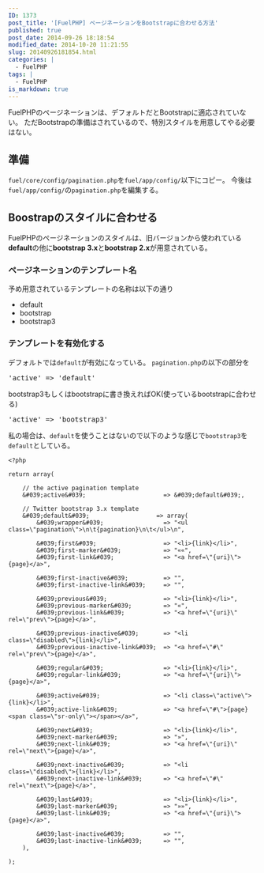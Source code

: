```yaml
---
ID: 1373
post_title: '[FuelPHP] ページネーションをBootstrapに合わせる方法'
published: true
post_date: 2014-09-26 18:18:54
modified_date: 2014-10-20 11:21:55
slug: 20140926181854.html
categories: |
  - FuelPHP
tags: |
  - FuelPHP
is_markdown: true
---
```

FuelPHPのページネーションは、デフォルトだとBootstrapに適応されていない。
ただBootstrapの準備はされているので、特別スタイルを用意してやる必要はない。
<!--more-->
<h2>準備</h2>
<code>fuel/core/config/pagination.php</code>を<code>fuel/app/config/</code>以下にコピー。
今後は<code>fuel/app/config/</code>の<code>pagination.php</code>を編集する。

<h2>Boostrapのスタイルに合わせる</h2>
FuelPHPのページネーションのスタイルは、旧バージョンから使われている<b>default</b>の他に<b>bootstrap 3.x</b>と<b>bootstrap 2.x</b>が用意されている。

<h3>ページネーションのテンプレート名</h3>
予め用意されているテンプレートの名称は以下の通り
<ul>
 <li>default
 <li>bootstrap
 <li>bootstrap3
</ul>

<h3>テンプレートを有効化する</h3>
デフォルトでは<code>default</code>が有効になっている。
<code>pagination.php</code>の以下の部分を
<pre>'active' => 'default'</pre>
bootstrap3もしくはbootstrapに書き換えればOK(使っているbootstrapに合わせる)
<pre>'active' => 'bootstrap3'</pre>

私の場合は、<code>default</code>を使うことはないので以下のような感じで<code>bootstrap3</code>を<code>default</code>としている。

```
<?php

return array(

    // the active pagination template
    &#039;active&#039;                      => &#039;default&#039;,

    // Twitter bootstrap 3.x template
    &#039;default&#039;                   => array(
        &#039;wrapper&#039;                 => "<ul class=\"pagination\">\n\t{pagination}\n\t</ul>\n",

        &#039;first&#039;                   => "<li>{link}</li>",
        &#039;first-marker&#039;            => "««",
        &#039;first-link&#039;              => "<a href=\"{uri}\">{page}</a>",

        &#039;first-inactive&#039;          => "",
        &#039;first-inactive-link&#039;     => "",

        &#039;previous&#039;                => "<li>{link}</li>",
        &#039;previous-marker&#039;         => "«",
        &#039;previous-link&#039;           => "<a href=\"{uri}\" rel=\"prev\">{page}</a>",

        &#039;previous-inactive&#039;       => "<li class=\"disabled\">{link}</li>",
        &#039;previous-inactive-link&#039;  => "<a href=\"#\" rel=\"prev\">{page}</a>",

        &#039;regular&#039;                 => "<li>{link}</li>",
        &#039;regular-link&#039;            => "<a href=\"{uri}\">{page}</a>",

        &#039;active&#039;                  => "<li class=\"active\">{link}</li>",
        &#039;active-link&#039;             => "<a href=\"#\">{page} <span class=\"sr-only\"></span></a>",

        &#039;next&#039;                    => "<li>{link}</li>",
        &#039;next-marker&#039;             => "»",
        &#039;next-link&#039;               => "<a href=\"{uri}\" rel=\"next\">{page}</a>",

        &#039;next-inactive&#039;           => "<li class=\"disabled\">{link}</li>",
        &#039;next-inactive-link&#039;      => "<a href=\"#\" rel=\"next\">{page}</a>",

        &#039;last&#039;                    => "<li>{link}</li>",
        &#039;last-marker&#039;             => "»»",
        &#039;last-link&#039;               => "<a href=\"{uri}\">{page}</a>",

        &#039;last-inactive&#039;           => "",
        &#039;last-inactive-link&#039;      => "",
    ),

);
```